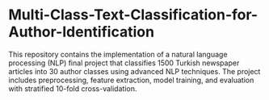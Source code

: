 # Multi-Class-Text-Classification-for-Author-Identification
 This repository contains the implementation of a natural language processing (NLP) final project that classifies 1500 Turkish newspaper articles into 30 author classes using advanced NLP techniques. The project includes preprocessing, feature extraction, model training, and evaluation with stratified 10-fold cross-validation.

